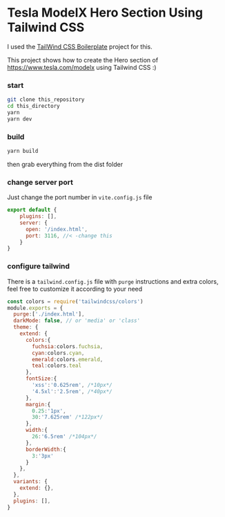 # Tesla ModelX Hero Section Using Tailwind CSS

I used the [TailWind CSS Boilerplate](https://github.com/hasinhayder/tailwind-boilerplate) project for this. 

This project shows how to create the Hero section of https://www.tesla.com/modelx using Tailwind CSS :)


### start
```sh
git clone this_repository
cd this_directory
yarn
yarn dev
```

### build
```sh
yarn build
```

then grab everything from the dist folder

### change server port
Just change the port number in `vite.config.js` file
```javascript
export default {
    plugins: [],
    server: {
      open: '/index.html',
      port: 3116, //< -change this
    }
}

```

### configure tailwind
There is a `tailwind.config.js` file with `purge` instructions and extra colors, feel free to customize it according to your need
```javascript
const colors = require('tailwindcss/colors')
module.exports = {
  purge:['./index.html'],
  darkMode: false, // or 'media' or 'class'
  theme: {
    extend: {
      colors:{
        fuchsia:colors.fuchsia,
        cyan:colors.cyan,
        emerald:colors.emerald,
        teal:colors.teal
      },
      fontSize:{
        'xss':'0.625rem', /*10px*/
        '4.5xl':'2.5rem', /*40px*/
      },
      margin:{
        0.25:'1px',
        30:'7.625rem' /*122px*/
      },
      width:{
        26:'6.5rem' /*104px*/
      },
      borderWidth:{
        3:'3px'
      }
    },
  },
  variants: {
    extend: {},
  },
  plugins: [],
}
```

